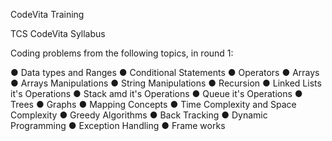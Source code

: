 CodeVita Training

TCS CodeVita Syllabus

Coding problems from the following topics, in round 1:

●     Data types and Ranges
●     Conditional Statements
●     Operators
●     Arrays
●     Arrays Manipulations
●     String Manipulations
●     Recursion
●     Linked Lists it's Operations
●     Stack amd it's Operations
●     Queue it's Operations
●     Trees
●     Graphs
●     Mapping Concepts
●     Time Complexity and Space Complexity
●     Greedy Algorithms
●     Back Tracking
●     Dynamic Programming
●     Exception Handling
●     Frame  works